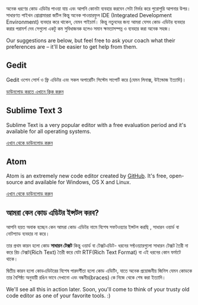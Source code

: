 অনেক ধরণের কোড এডিটর পাওয়া যায় এবং আপনি কোনটা ব্যবহার করবেন সেটা নির্ভর করে পুরোপুরি আপনার উপর। সাধারণত পাইথন প্রোগ্রামাররা জটিল কিন্তু অনেক পাওয়ারফুল IDE (Integrated Development Environment) ব্যবহার করে থাকেন, যেমন পাইচার্ম। কিন্তু নতুনদের জন্য আমরা যেসব কোড এডিটর ব্যবহার করার পরামর্শ দেব সেগুলো একটু কম সুবিধাজনক হলেও সমান ক্ষমতাসম্পন্ন ও ব্যবহার করা অনেক সহজ।

Our suggestions are below, but feel free to ask your coach what their preferences are – it'll be easier to get help from them.

## Gedit

Gedit ওপেন সোর্স ও ফ্রি এডিটর এবং সকল অপারেটিং সিস্টেম সাপোর্ট করে (যেমন লিনাক্স, উইন্ডোজ ইত্যাদি)।

[ডাউনলোড করতে এখানে ক্লিক করুন](https://wiki.gnome.org/Apps/Gedit#Download)

## Sublime Text 3

Sublime Text is a very popular editor with a free evaluation period and it's available for all operating systems.

[এখান থেকে ডাউনলোড করুন](https://www.sublimetext.com/3)

## Atom

Atom is an extremely new code editor created by [GitHub](https://github.com/). It's free, open-source and available for Windows, OS X and Linux.

[এখান থেকে ডাউনলোড করুন](https://atom.io/)

## আমরা কেন কোড এডিটর ইন্সটল করব?

আপনি হয়ত অবাক হচ্ছেন কেন আমরা কোড এডিটর নামে বিশেষ সফটওয়্যার ইন্সটল করছি , সাধারন ওয়ার্ড বা নোটপ্যাড ব্যবহার না করে।

তার প্রথম কারন হলো কোড **সাধারন টেক্সট** কিন্তু ওয়ার্ড বা টেক্সটএডিট- ধরনের সফ্টওয়্যারগুলো সাধারন টেক্সট তৈরী না করে রিচ টেক্সট(Rich Text) তৈরী করে যেটা RTF(Rich Text Format) বা এই ধরনের কোন ফর্মাটে থাকে। </p> 

দ্বিতীয় কারন হলো কোডএডিটরের বিশেষ পারদর্শীতা হলো কোড এডিটিং, যাতে অনেক প্রয়োজনীয় জিনিস যেমন কোডকে তার বৈশিষ্ঠ্য অনুযায়ী রঙিন ভাবে দেখানো এবং বন্ধনীর(braces) কে নিজে থেকে শেষ করা ইত্যাদি। 

We'll see all this in action later. Soon, you'll come to think of your trusty old code editor as one of your favorite tools. :)